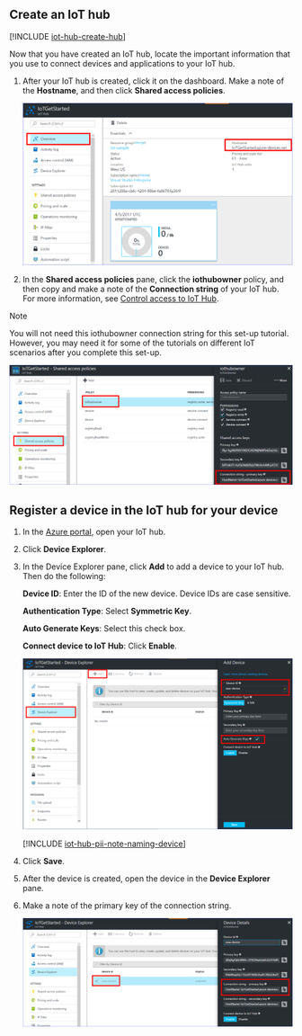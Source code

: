 ## Create an IoT hub

[!INCLUDE [iot-hub-create-hub](iot-hub-create-hub.md)]

Now that you have created an IoT hub, locate the important information that you use to connect devices and applications to your IoT hub. 

1. After your IoT hub is created, click it on the dashboard. Make a note of the **Hostname**, and then click **Shared access policies**.

   ![Get the hostname of your IoT hub](../articles/iot-hub/media/iot-hub-create-hub-and-device/4_get-azure-iot-hub-hostname-portal.png)

1. In the **Shared access policies** pane, click the **iothubowner** policy, and then copy and make a note of the **Connection string** of your IoT hub. For more information, see [Control access to IoT Hub](../articles/iot-hub/iot-hub-devguide-security.md).

> [!NOTE]
> You will not need this iothubowner connection string for this set-up tutorial. However, you may need it for some of the tutorials on different IoT scenarios after you complete this set-up.

   ![Get your IoT hub connection string](../articles/iot-hub/media/iot-hub-create-hub-and-device/5_get-azure-iot-hub-connection-string-portal.png)

## Register a device in the IoT hub for your device

1. In the [Azure portal](https://portal.azure.com/), open your IoT hub.

2. Click **Device Explorer**.
3. In the Device Explorer pane, click **Add** to add a device to your IoT hub. Then do the following:

   **Device ID**: Enter the ID of the new device. Device IDs are case sensitive.

   **Authentication Type**: Select **Symmetric Key**.

   **Auto Generate Keys**: Select this check box.

   **Connect device to IoT Hub**: Click **Enable**.

   ![Add a device in the Device Explorer of your IoT hub](../articles/iot-hub/media/iot-hub-create-hub-and-device/6_add-device-in-azure-iot-hub-device-explorer-portal.png)

   [!INCLUDE [iot-hub-pii-note-naming-device](iot-hub-pii-note-naming-device.md)]


4. Click **Save**.
5. After the device is created, open the device in the **Device Explorer** pane.
6. Make a note of the primary key of the connection string.

   ![Get the device connection string](../articles/iot-hub/media/iot-hub-create-hub-and-device/7_get-device-connection-string-in-device-explorer-portal.png)
